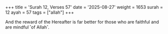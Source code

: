 +++
title = 'Surah 12, Verses 57'
date = '2025-08-27'
weight = 1653
surah = 12
ayah = 57
tags = ["allah"]
+++

And the reward of the Hereafter is far better for those who are faithful and are mindful ˹of Allah˺.